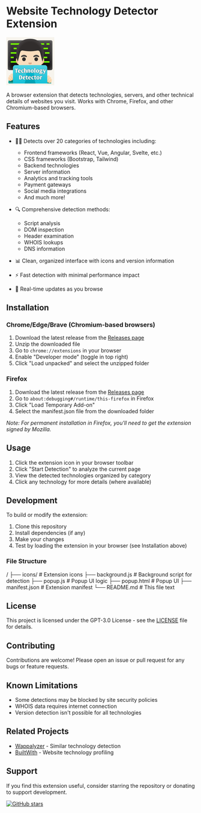 # Website Technology Detector Extension

![Extension Icon](icons/icon-128.png)

A browser extension that detects technologies, servers, and other technical details of websites you visit. Works with Chrome, Firefox, and other Chromium-based browsers.

## Features

- 🕵️‍♂️ Detects over 20 categories of technologies including:
  - Frontend frameworks (React, Vue, Angular, Svelte, etc.)
  - CSS frameworks (Bootstrap, Tailwind)
  - Backend technologies
  - Server information
  - Analytics and tracking tools
  - Payment gateways
  - Social media integrations
  - And much more!

- 🔍 Comprehensive detection methods:
  - Script analysis
  - DOM inspection
  - Header examination
  - WHOIS lookups
  - DNS information

- 📊 Clean, organized interface with icons and version information
- ⚡ Fast detection with minimal performance impact
- 🔄 Real-time updates as you browse

## Installation

### Chrome/Edge/Brave (Chromium-based browsers)

1. Download the latest release from the [Releases page](https://github.com/r3dhulk/website-technology-detector/releases)
2. Unzip the downloaded file
3. Go to `chrome://extensions` in your browser
4. Enable "Developer mode" (toggle in top right)
5. Click "Load unpacked" and select the unzipped folder

### Firefox

1. Download the latest release from the [Releases page](https://github.com/r3dhulk/website-technology-detector/releases)
2. Go to `about:debugging#/runtime/this-firefox` in Firefox
3. Click "Load Temporary Add-on"
4. Select the manifest.json file from the downloaded folder

*Note: For permanent installation in Firefox, you'll need to get the extension signed by Mozilla.*

## Usage

1. Click the extension icon in your browser toolbar
2. Click "Start Detection" to analyze the current page
3. View the detected technologies organized by category
4. Click any technology for more details (where available)

## Development

To build or modify the extension:

1. Clone this repository
2. Install dependencies (if any)
3. Make your changes
4. Test by loading the extension in your browser (see Installation above)

### File Structure

/
├── icons/ # Extension icons
├── background.js # Background script for detection
├── popup.js # Popup UI logic
├── popup.html # Popup UI
├── manifest.json # Extension manifest
└── README.md # This file
text


## License

This project is licensed under the GPT-3.0 License - see the [LICENSE](LICENSE) file for details.

## Contributing

Contributions are welcome! Please open an issue or pull request for any bugs or feature requests.

## Known Limitations

- Some detections may be blocked by site security policies
- WHOIS data requires internet connection
- Version detection isn't possible for all technologies

## Related Projects

- [Wappalyzer](https://www.wappalyzer.com/) - Similar technology detection
- [BuiltWith](https://builtwith.com/) - Website technology profiling

## Support

If you find this extension useful, consider starring the repository or donating to support development.

[![GitHub stars](https://img.shields.io/github/stars/r3dhulk/website-technology-detector?style=social)](https://github.com/r3dhulk/website-technology-detector)
